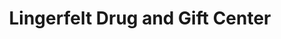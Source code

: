 ---
title: "Lingerfelt Drug and Gift Center"
url: /elizabethton/lingerfelt-drug-and-gift-center/
shop: Andenken
---